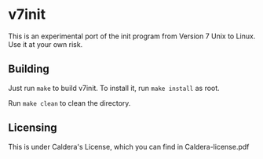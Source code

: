 v7init
===============

This is an experimental port of the init program from Version 7 Unix to Linux. 
Use it at your own risk.

## Building
Just run `make` to build v7init. To install it, run `make install` as root. 

Run `make clean` to clean the directory.

## Licensing
This is under Caldera's License, which you can find in Caldera-license.pdf
